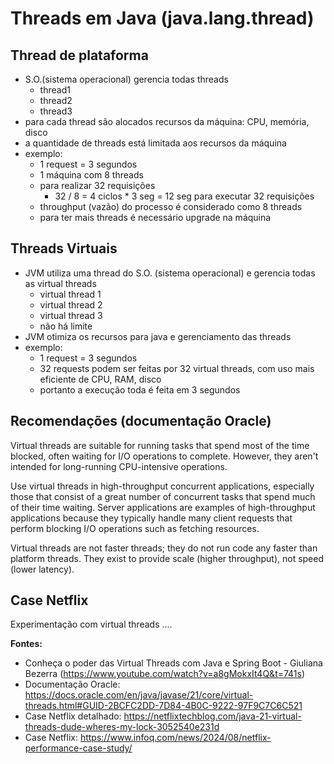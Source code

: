 # Threads em Java (java.lang.thread)
## Thread de plataforma
- S.O.(sistema operacional) gerencia todas threads
   - thread1
   - thread2
   - thread3
 - para cada thread são alocados recursos da máquina: CPU, memória, disco
 - a quantidade de threads está limitada aos recursos da máquina
 - exemplo:
     - 1 request = 3 segundos
     - 1 máquina com 8 threads
     - para realizar 32 requisições
       - 32 / 8 = 4 ciclos * 3 seg = 12 seg para executar 32 requisições
     - throughput (vazão) do processo é considerado como 8 threads
     - para ter mais threads é necessário upgrade na máquina
## Threads Virtuais
- JVM utiliza uma thread do S.O. (sistema operacional) e gerencia todas as virtual threads
  - virtual thread 1
  - virtual thread 2
  - virtual thread 3
  - não há limite
- JVM otimiza os recursos para java e gerenciamento das threads
- exemplo:
  - 1 request = 3 segundos
  - 32 requests podem ser feitas por 32 virtual threads, com uso mais eficiente de CPU, RAM, disco
  - portanto a execução toda é feita em 3 segundos

## Recomendações (documentação Oracle)
Virtual threads are suitable for running tasks that spend most of the time blocked, often waiting for I/O operations to complete. However, they aren't intended for long-running CPU-intensive operations.

Use virtual threads in high-throughput concurrent applications, especially those that consist of a great number of concurrent tasks that spend much of their time waiting. Server applications are examples of high-throughput applications because they typically handle many client requests that perform blocking I/O operations such as fetching resources.

Virtual threads are not faster threads; they do not run code any faster than platform threads. They exist to provide scale (higher throughput), not speed (lower latency).

## Case Netflix
Experimentação com virtual threads ....

**Fontes:**
- Conheça o poder das Virtual Threads com Java e Spring Boot - Giuliana Bezerra (https://www.youtube.com/watch?v=a8gMokxIt4Q&t=741s)
- Documentação Oracle: https://docs.oracle.com/en/java/javase/21/core/virtual-threads.html#GUID-2BCFC2DD-7D84-4B0C-9222-97F9C7C6C521
- Case Netflix detalhado: https://netflixtechblog.com/java-21-virtual-threads-dude-wheres-my-lock-3052540e231d
- Case Netflix: https://www.infoq.com/news/2024/08/netflix-performance-case-study/
